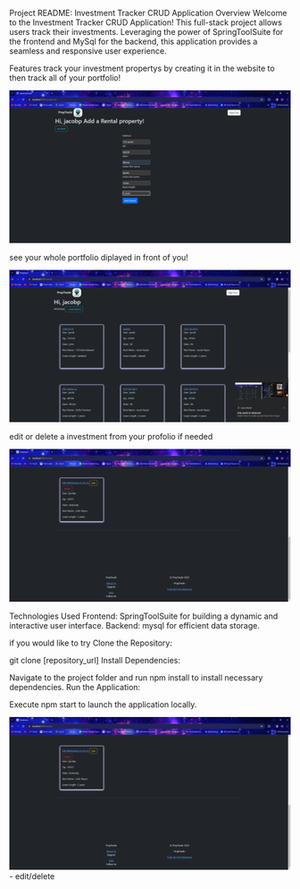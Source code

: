 Project README: Investment Tracker CRUD Application
Overview
Welcome to the Investment Tracker CRUD Application! This full-stack project allows users track their investments. Leveraging the power of SpringToolSuite for the frontend and MySql for the backend, this application provides a seamless and responsive user experience.

Features
track your investment propertys by creating it in the website to then track all of your portfolio!

![image for my read me](https://github.com/JacobPayne04/PropTrackr-Project/blob/main/Screenshot%202024-01-18%20171036.png) 

see your whole portfolio diplayed in front of you!

![image for my read me](https://github.com/JacobPayne04/PropTrackr-Project/blob/main/Screenshot%202024-01-18%20170939.png)

edit or delete a investment from your profolio if needed

![image for my read me](https://github.com/JacobPayne04/PropTrackr-Project/blob/main/Screenshot%202024-01-18%20171123.png)

Technologies Used
Frontend: SpringToolSuite for building a dynamic and interactive user interface.
Backend: mysql for efficient data storage.

if you would like to try
Clone the Repository:

git clone [repository_url]
Install Dependencies:

Navigate to the project folder and run npm install to install necessary dependencies.
Run the Application:

Execute npm start to launch the application locally.







![image for my read me](https://github.com/JacobPayne04/PropTrackr-Project/blob/main/Screenshot%202024-01-18%20171123.png) - edit/delete
